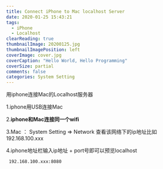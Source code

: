```yaml
---
title: Connect iPhone to Mac localhost Server
date: 2020-01-25 15:43:21
tags:
  - iPhone
  - Localhost
clearReading: true
thumbnailImage: 20200125.jpg
thumbnailImagePosition: left
coverImage: cover.jpg
coverCaption: "Hello World, Hello Programming"
coverSize: partial
comments: false
categories: System Setting
---
```

用iphone连接Mac的Localhost服务器
<!--more-->

1.iphone用USB连接Mac

2.**iphone和Mac连接同一个wifi**

3.Mac ： System Setting => Network 查看该网络下的ip地址比如192.168.100.xxx

4.iphone地址栏输入ip地址 + port号即可以预览localhost

```
 192.168.100.xxx:8080
 ```
